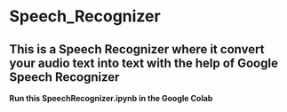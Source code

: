 # Speech_Recognizer

## This is a Speech Recognizer where it convert your audio text into text with the help of Google Speech Recognizer
**Run this SpeechRecognizer.ipynb in the Google Colab**
